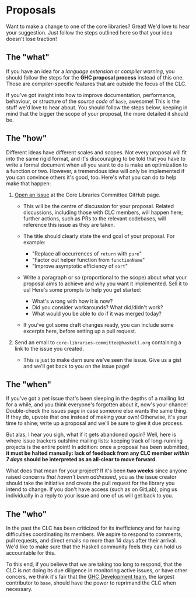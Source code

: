 # Proposals

Want to make a change to one of the core libraries? Great! We'd love to hear your suggestion. Just follow the steps outlined here so that your idea doesn't lose traction!

## The "what"

If you have an idea for a _language extension_ or _compiler warning_, you should follow the steps for the **GHC proposal process** instead of this one. Those are compiler-specific features that are outside the focus of the CLC.

If you've got insight into how to improve documentation, performance, behaviour, or structure of the _source code_ of `base`, awesome! This is the stuff we'd love to hear about. You should follow the steps below, keeping in mind that the bigger the scope of your proposal, the more detailed it should be.

## The "how"

Different ideas have different scales and scopes. Not every proposal will fit into the same rigid format, and it's discouraging to be told that you have to write a formal document when all you want to do is make an optimization to a function or two. However, a tremendous idea will only be implemented if you can convince others it's good, too. Here's what you can do to help make that happen:

1. [Open an issue](https://github.com/haskell/core-libraries-committee/issues/new) at the Core Libraries Committee GitHub page.

    - This will be the centre of discussion for your proposal. Related discussions, including those with CLC members, will happen here; further actions, such as PRs to the relevant codebases, will reference this issue as they are taken.
    - The title should clearly state the end goal of your proposal. For example:

        - "Replace all occurrences of `return` with `pure`"
        - "Factor out helper function from `functionName`"
        - "Improve asymptotic efficiency of `sort`"

    - Write a paragraph or so (proportional to the scope) about what your proposal aims to achieve and why you want it implemented. Sell it to us! Here's some prompts to help you get started:

        - What's wrong with how it is now?
        - Did you consider workarounds? What did/didn't work?
        - What would you be able to do if it was merged today?

    - If you've got some draft changes ready, you can include some excerpts here, before setting up a pull request.

2. Send an email to `core-libraries-committee@haskell.org` containing a link to the issue you created.

    - This is just to make darn sure we've seen the issue. Give us a gist and we'll get back to you on the issue page!

## The "when"

If you've got a pet issue that's been sleeping in the depths of a mailing list for a while, and you think everyone's forgotten about it, now's your chance! Double-check the issues page in case someone else wants the same thing. If they do, upvote that one instead of making your own! Otherwise, it's your time to shine; write up a proposal and we'll be sure to give it due process.

But alas, I hear you sigh, what if it gets abandoned _again_? Well, here is where issue trackers outshine mailing lists: keeping track of long-running projects is the entire point! In addition: once a proposal has been submitted, **it must be halted manually: lack of feedback from any CLC member _within 7 days_ should be interpreted as an all-clear to move forward**.

What does that mean for your project? If it's been **two weeks** since anyone raised concerns *that haven't been addressed*, you as the issue creator should take the initiative and create the pull request for the library you intend to change. If you don't have access (such as on GitLab), ping us individually in a reply to your issue and one of us will get back to you.

## The "who"

In the past the CLC has been criticized for its inefficiency and for having difficulties coordinating its members. We aspire to respond to comments, pull requests, and direct emails no more than 14 days after their arrival. We'd like to make sure that the Haskell community feels they can hold us accountable for this.

To this end, if you believe that we are taking too long to respond, that the CLC is not doing its due diligence in monitoring active issues, or have other concers, we think it's fair that the [GHC Development team](link), the largest contributor to `base`, should have the power to reprimand the CLC when necessary.
